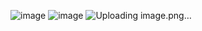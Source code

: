 ![image](https://github.com/HSLE24/js-study-group-1/assets/4832903/28792fe9-a80f-44b2-af04-ba373fecc3d9)
![image](https://github.com/HSLE24/js-study-group-1/assets/4832903/8e49e25b-155c-4058-96dd-10afa4eb2eb0)
![Uploading image.png…]()
